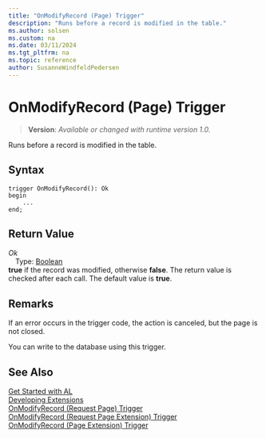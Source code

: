 ```yaml
---
title: "OnModifyRecord (Page) Trigger"
description: "Runs before a record is modified in the table."
ms.author: solsen
ms.custom: na
ms.date: 03/11/2024
ms.tgt_pltfrm: na
ms.topic: reference
author: SusanneWindfeldPedersen
---
```

[//]: # (START>DO_NOT_EDIT)
[//]: # (IMPORTANT:Do not edit any of the content between here and the END>DO_NOT_EDIT.)
[//]: # (Any modifications should be made in the .xml files in the ModernDev repo.)

# OnModifyRecord (Page) Trigger
> **Version**: _Available or changed with runtime version 1.0._

Runs before a record is modified in the table.


## Syntax
```AL
trigger OnModifyRecord(): Ok
begin
    ...
end;
```


## Return Value

*Ok*  
&emsp;Type: [Boolean](../../methods-auto/boolean/boolean-data-type.md)  
**true** if the record was modified, otherwise **false**. The return value is checked after each call. The default value is **true**.  

[//]: # (IMPORTANT: END>DO_NOT_EDIT)

## Remarks  

If an error occurs in the trigger code, the action is canceled, but the page is not closed.  
  
You can write to the database using this trigger.  
  
## See Also  
[Get Started with AL](../../devenv-get-started.md)  
[Developing Extensions](../../devenv-dev-overview.md)  
[OnModifyRecord (Request Page) Trigger](../requestpage/devenv-onmodifyrecord-requestpage-trigger.md)  
[OnModifyRecord (Request Page Extension) Trigger](../requestpageextension/devenv-onmodifyrecord-requestpageextension-trigger.md)  
[OnModifyRecord (Page Extension) Trigger](../pageextension/devenv-onmodifyrecord-pageextension-trigger.md)
